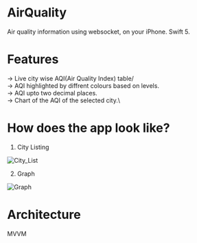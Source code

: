 # AirQuality

 Air quality information using websocket, on your iPhone. Swift 5.
 
# Features
 -> Live city wise AQI(Air Quality Index) table/\
 -> AQI highlighted by diffrent colours based on levels.\
 -> AQI upto two decimal places.\
 -> Chart of the AQI of the selected city.\

# How does the app look like?

1. City Listing

![City_List](https://user-images.githubusercontent.com/20086560/148688427-14faf434-8f8d-48e8-990a-ca4e5e9f8e16.png)

2. Graph

![Graph](https://user-images.githubusercontent.com/20086560/148688454-84351a11-9402-4b26-948d-d29ae70caaeb.png)

# Architecture

MVVM 
